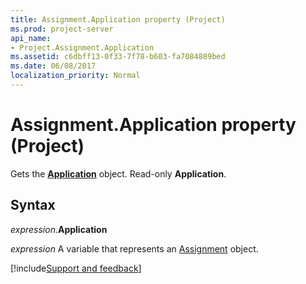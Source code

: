 ```yaml
---
title: Assignment.Application property (Project)
ms.prod: project-server
api_name:
- Project.Assignment.Application
ms.assetid: c6dbff13-0f33-7f78-b603-fa7084889bed
ms.date: 06/08/2017
localization_priority: Normal
---
```



# Assignment.Application property (Project)

Gets the  **[Application](Project.Application.md)** object. Read-only **Application**.


## Syntax

_expression_.**Application**

_expression_ A variable that represents an [Assignment](./Project.Assignment.md) object.

[!include[Support and feedback](~/includes/feedback-boilerplate.md)]